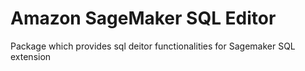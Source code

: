 # Amazon SageMaker SQL Editor

Package which provides sql deitor functionalities for Sagemaker SQL extension
